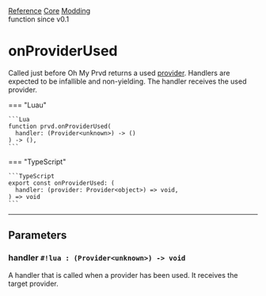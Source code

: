 <div class="ompdoc-reference-breadcrumbs">
<a href="../../../">Reference</a>
<a href="../../">Core</a>
<a href="../">Modding</a>
</div>

<div class="ompdoc-reference-tags">
<span>function</span>
<span>since v0.1</span>
</div>

# onProviderUsed

Called just before Oh My Prvd returns a used
[provider](../types/provider.md). Handlers are expected to be infallible and
non-yielding. The handler receives the used provider.

=== "Luau"

    ```Lua
    function prvd.onProviderUsed(
      handler: (Provider<unknown>) -> ()
    ) -> (),
    ```

=== "TypeScript"

    ```TypeScript
    export const onProviderUsed: (
      handler: (provider: Provider<object>) => void,
    ) => void
    ```

---

## Parameters

### handler `#!lua : (Provider<unknown>) -> void`

A handler that is called when a provider has been used. It receives the target
provider.
